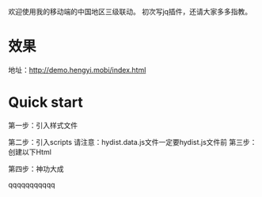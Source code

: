 欢迎使用我的移动端的中国地区三级联动。
初次写jq插件，还请大家多多指教。

# 效果
地址：http://demo.hengyi.mobi/index.html

# Quick start
第一步：引入样式文件
<link href="content/css/style.css" rel="stylesheet" />
第二步：引入scripts
<script src="content/lib/jquery-1.10.2.js"></script>
<script src="content/js/hydist.data.js"></script>
<script src="content/js/hydist.js"></script>
请注意：hydist.data.js文件一定要hydist.js文件前
第三步：创建以下Html
<section id="dist-wrap" class="dist-wrap">
    <ul id="target" class="dist-target"></ul>
    <ul id="source" class="dist-source"></ul>
</section>
第四步：神功大成
    <section id="dist-wrapxx" class="dist-wrap">
        <ul id="targetxx" class="dist-target"></ul>
        <ul id="sourcexx" class="dist-source"></ul>
    </section>
qqqqqqqqqqq
